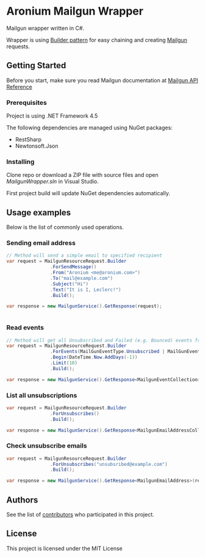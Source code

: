 # Aronium Mailgun Wrapper

Mailgun wrapper written in C#. 

Wrapper is using [Builder pattern](https://en.wikipedia.org/wiki/Builder_pattern) for easy chaining and creating [Mailgun](https://www.mailgun.com/) requests.

## Getting Started

Before you start, make sure you read Mailgun documentation at [Mailgun API Reference](https://documentation.mailgun.com/en/latest/api_reference.html)

### Prerequisites

Project is using .NET Framework 4.5

The following dependencies are managed using NuGet packages:

* RestSharp
* Newtonsoft.Json

### Installing

Clone repo or download a ZIP file with source files and open *MailgunWrapper.sln* in Visual Studio. 

First project build will update NuGet dependencies automatically.

## Usage examples

Below is the list of commonly used operations.

### Sending email address

```csharp
// Method will send a simple email to specified recipient
var request = MailgunResourceRequest.Builder
                .ForSendMessage()
                .From("Aronium <me@aronium.com>")
                .To("mail@example.com")
                .Subject("Hi")
                .Text("It is I, Leclerc!")
                .Build();

var response = new MailgunService().GetResponse(request);
        
```

### Read events

```csharp
// Method will get all Unsubscribed and Failed (e.g. Bounced) events from day ago
var request = MailgunResourceRequest.Builder
                .ForEvents(MailGunEventType.Unsubscribed | MailGunEventType.Failed)
                .Begin(DateTime.Now.AddDays(-1))
                .Limit(10)
                .Build();

var response = new MailgunService().GetResponse<MailgunEventCollection>(request);        
```

### List all unsubscriptions
```csharp
var request = MailgunResourceRequest.Builder
                .ForUnsubscribes()
                .Build();

var response = new MailgunService().GetResponse<MailgunEmailAddressCollection>(request);
```

### Check unsubscribe emails
```csharp
var request = MailgunResourceRequest.Builder
                .ForUnsubscribes("unsubsribed@example.com")
                .Build();

var response = new MailgunService().GetResponse<MailgunEmailAddress>(request);
```

## Authors

See the list of [contributors](https://github.com/aronium/mailgun-wrapper/graphs/contributors) who participated in this project.

## License

This project is licensed under the MIT License
